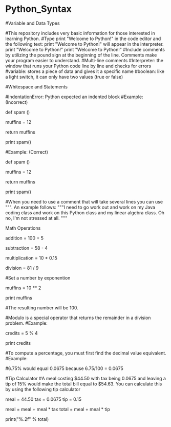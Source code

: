 # Python_Syntax
#Variable and Data Types

#This repository includes very basic information for those interested in learning Python.
#Type print "Welcome to Python!" in the code editor and the following text: print "Welcome to Python!" will appear in the interpreter.
print "Welcome to Python!"
print "Welcome to Python!"
#Include comments by utilizing the pound sign at the beginning of the line. Comments make your program easier to understand.
#Multi-line comments 
#Interpreter: the window that runs your Python code line by line and checks for errors
#variable: stores a piece of data and gives it a specific name
#boolean: like a light switch, it can only have two values (true or false)


#Whitespace and Statements

#IndentationError: Python expected an indented block
#Example: (Incorrect)

def spam ()

muffins = 12

return muffins

print spam()

#Example: (Correct)

def spam ()

  muffins = 12

  return muffins

print spam()

#When you need to use a comment that will take several lines you can use """. An example follows:
"""I need to go work out and work on my Java coding class and work on this Python class and my linear algebra class. Oh no, I'm not stressed at all.
"""

Math Operations

addition = 100 + 5

subtraction = 58 - 4

multiplication = 10 * 0.15

division = 81 / 9

#Set a number by exponention

muffins = 10 ** 2

print muffins

#The resulting number will be 100.

#Modulo is a special operator that returns the remainder in a division problem.
#Example:

credits = 5 % 4

print credits

#To compute a percentage, you must first find the decimal value equivalent.
#Example:

#6.75% would equal 0.0675 because 6.75/100 = 0.0675 

#Tip Calculator
#A meal costing $44.50 with tax being 0.0675 and leaving a tip of 15% would make the total bill equal to $54.63. You can calculate this by using the following tip calculator


meal = 44.50
tax = 0.0675
tip = 0.15

meal = meal + meal * tax
total = meal + meal * tip

print("%.2f" % total)






